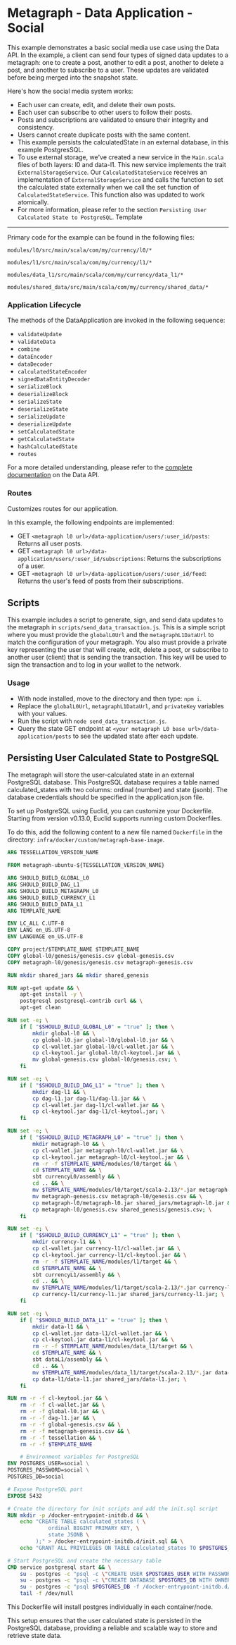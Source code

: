 Metagraph - Data Application - Social
=============================

This example demonstrates a basic social media use case using the Data API. In the example, a client can send four types of signed data updates to a metagraph: one to create a post, another to edit a post, another to delete a post, and another to subscribe to a user. These updates are validated before being merged into the snapshot state.

Here's how the social media system works:

-   Each user can create, edit, and delete their own posts.
-   Each user can subscribe to other users to follow their posts.
-   Posts and subscriptions are validated to ensure their integrity and consistency.
-   Users cannot create duplicate posts with the same content.
-   This example persists the calculatedState in an external database, in this example PostgresSQL.
-   To use external storage, we've created a new service in the `Main.scala` files of both layers: l0 and data-l1. This new service implements the trait `ExternalStorageService`. Our `CalculatedStateService` receives an implementation of `ExternalStorageService` and calls the function to set the calculated state externally when we call the set function of `CalculatedStateService`. This function also was updated to work atomically.  
-   For more information, please refer to the section `Persisting User Calculated State to PostgreSQL`.
Template
--------

Primary code for the example can be found in the following files:

`modules/l0/src/main/scala/com/my/currency/l0/*`

`modules/l1/src/main/scala/com/my/currency/l1/*`

`modules/data_l1/src/main/scala/com/my/currency/data_l1/*`

`modules/shared_data/src/main/scala/com/my/currency/shared_data/*`

### Application Lifecycle

The methods of the DataApplication are invoked in the following sequence:

-   `validateUpdate`
-   `validateData`
-   `combine`
-   `dataEncoder`
-   `dataDecoder`
-   `calculatedStateEncoder`
-   `signedDataEntityDecoder`
-   `serializeBlock`
-   `deserializeBlock`
-   `serializeState`
-   `deserializeState`
-   `serializeUpdate`
-   `deserializeUpdate`
-   `setCalculatedState`
-   `getCalculatedState`
-   `hashCalculatedState`
-   `routes`

For a more detailed understanding, please refer to the [complete documentation](https://docs.constellationnetwork.io/sdk/frameworks/currency/data-api) on the Data API.

### Routes

Customizes routes for our application.

In this example, the following endpoints are implemented:

-   GET `<metagraph l0 url>/data-application/users/:user_id/posts`: Returns all user posts.
-   GET `<metagraph l0 url>/data-application/users/:user_id/subscriptions`: Returns the subscriptions of a user.
-   GET `<metagraph l0 url>/data-application/users/:user_id/feed`: Returns the user's feed of posts from their subscriptions.

Scripts
-------

This example includes a script to generate, sign, and send data updates to the metagraph in `scripts/send_data_transaction.js`. This is a simple script where you must provide the `globalL0Url` and the `metagraphL1DataUrl` to match the configuration of your metagraph. You also must provide a private key representing the user that will create, edit, delete a post, or subscribe to another user (client) that is sending the transaction. This key will be used to sign the transaction and to log in your wallet to the network.

### Usage

-   With node installed, move to the directory and then type: `npm i`.
-   Replace the `globalL0Url`, `metagraphL1DataUrl`, and `privateKey` variables with your values.
-   Run the script with `node send_data_transaction.js`.
-   Query the state GET endpoint at `<your metagraph L0 base url>/data-application/posts` to see the updated state after each update.

Persisting User Calculated State to PostgreSQL
----------------------------------------------

The metagraph will store the user-calculated state in an external PostgreSQL database. This PostgreSQL database requires a table named calculated_states with two columns: ordinal (number) and state (jsonb). The database credentials should be specified in the application.json file.

To set up PostgreSQL using Euclid, you can customize your Dockerfile. Starting from version v0.13.0, Euclid supports running custom Dockerfiles.

To do this, add the following content to a new file named `Dockerfile` in the directory: `infra/docker/custom/metagraph-base-image`.
```dockerfile
ARG TESSELLATION_VERSION_NAME

FROM metagraph-ubuntu-${TESSELLATION_VERSION_NAME}

ARG SHOULD_BUILD_GLOBAL_L0
ARG SHOULD_BUILD_DAG_L1
ARG SHOULD_BUILD_METAGRAPH_L0
ARG SHOULD_BUILD_CURRENCY_L1
ARG SHOULD_BUILD_DATA_L1
ARG TEMPLATE_NAME

ENV LC_ALL C.UTF-8
ENV LANG en_US.UTF-8
ENV LANGUAGE en_US.UTF-8

COPY project/$TEMPLATE_NAME $TEMPLATE_NAME
COPY global-l0/genesis/genesis.csv global-genesis.csv
COPY metagraph-l0/genesis/genesis.csv metagraph-genesis.csv

RUN mkdir shared_jars && mkdir shared_genesis

RUN apt-get update && \
    apt-get install -y \
    postgresql postgresql-contrib curl && \
    apt-get clean

RUN set -e; \
    if [ "$SHOULD_BUILD_GLOBAL_L0" = "true" ]; then \
        mkdir global-l0 && \
        cp global-l0.jar global-l0/global-l0.jar && \
        cp cl-wallet.jar global-l0/cl-wallet.jar && \
        cp cl-keytool.jar global-l0/cl-keytool.jar && \
        mv global-genesis.csv global-l0/genesis.csv; \
    fi

RUN set -e; \
    if [ "$SHOULD_BUILD_DAG_L1" = "true" ]; then \
        mkdir dag-l1 && \
        cp dag-l1.jar dag-l1/dag-l1.jar && \
        cp cl-wallet.jar dag-l1/cl-wallet.jar && \
        cp cl-keytool.jar dag-l1/cl-keytool.jar; \
    fi

RUN set -e; \
    if [ "$SHOULD_BUILD_METAGRAPH_L0" = "true" ]; then \
        mkdir metagraph-l0 && \
        cp cl-wallet.jar metagraph-l0/cl-wallet.jar && \
        cp cl-keytool.jar metagraph-l0/cl-keytool.jar && \
        rm -r -f $TEMPLATE_NAME/modules/l0/target && \
        cd $TEMPLATE_NAME && \
        sbt currencyL0/assembly && \
        cd .. && \
        mv $TEMPLATE_NAME/modules/l0/target/scala-2.13/*.jar metagraph-l0/metagraph-l0.jar && \
        mv metagraph-genesis.csv metagraph-l0/genesis.csv && \
        cp metagraph-l0/metagraph-l0.jar shared_jars/metagraph-l0.jar && \
        cp metagraph-l0/genesis.csv shared_genesis/genesis.csv; \
    fi

RUN set -e; \
    if [ "$SHOULD_BUILD_CURRENCY_L1" = "true" ]; then \
        mkdir currency-l1 && \
        cp cl-wallet.jar currency-l1/cl-wallet.jar && \
        cp cl-keytool.jar currency-l1/cl-keytool.jar && \
        rm -r -f $TEMPLATE_NAME/modules/l1/target && \
        cd $TEMPLATE_NAME && \
        sbt currencyL1/assembly && \
        cd .. && \
        mv $TEMPLATE_NAME/modules/l1/target/scala-2.13/*.jar currency-l1/currency-l1.jar && \
        cp currency-l1/currency-l1.jar shared_jars/currency-l1.jar; \
    fi

RUN set -e; \
    if [ "$SHOULD_BUILD_DATA_L1" = "true" ]; then \
        mkdir data-l1 && \
        cp cl-wallet.jar data-l1/cl-wallet.jar && \
        cp cl-keytool.jar data-l1/cl-keytool.jar && \
        rm -r -f $TEMPLATE_NAME/modules/data_l1/target && \
        cd $TEMPLATE_NAME && \
        sbt dataL1/assembly && \
        cd .. && \
        mv $TEMPLATE_NAME/modules/data_l1/target/scala-2.13/*.jar data-l1/data-l1.jar && \
        cp data-l1/data-l1.jar shared_jars/data-l1.jar; \
    fi

RUN rm -r -f cl-keytool.jar && \
    rm -r -f cl-wallet.jar && \
    rm -r -f global-l0.jar && \
    rm -r -f dag-l1.jar && \
    rm -r -f global-genesis.csv && \
    rm -r -f metagraph-genesis.csv && \
    rm -r -f tessellation && \
    rm -r -f $TEMPLATE_NAME

    # Environment variables for PostgreSQL
ENV POSTGRES_USER=social \
POSTGRES_PASSWORD=social \
POSTGRES_DB=social

# Expose PostgreSQL port
EXPOSE 5432

# Create the directory for init scripts and add the init.sql script
RUN mkdir -p /docker-entrypoint-initdb.d && \
    echo "CREATE TABLE calculated_states ( \
             ordinal BIGINT PRIMARY KEY, \
             state JSONB \
         );" > /docker-entrypoint-initdb.d/init.sql && \
    echo "GRANT ALL PRIVILEGES ON TABLE calculated_states TO $POSTGRES_USER;" >> /docker-entrypoint-initdb.d/init.sql

# Start PostgreSQL and create the necessary table
CMD service postgresql start && \
    su - postgres -c "psql -c \"CREATE USER $POSTGRES_USER WITH PASSWORD '$POSTGRES_PASSWORD';\"" && \
    su - postgres -c "psql -c \"CREATE DATABASE $POSTGRES_DB WITH OWNER $POSTGRES_USER;\"" && \
    su - postgres -c "psql $POSTGRES_DB -f /docker-entrypoint-initdb.d/init.sql" && \
    tail -f /dev/null
```

This Dockerfile will install postgres individually in each container/node.

This setup ensures that the user calculated state is persisted in the PostgreSQL database, providing a reliable and scalable way to store and retrieve state data.